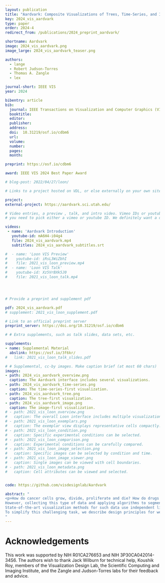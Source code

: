 ```yaml
---
layout: publication
title: "Aardvark: Composite Visualizations of Trees, Time-Series, and Images"
key: 2024_vis_aardvark
type: paper
order: 2024-4
redirect_from: /publications/2024_preprint_aardvark/

shortname: Aardvark
image: 2024_vis_aardvark.png
image_large: 2024_vis_aardvark_teaser.png

authors:
  - lange
  - Robert Judson-Torres
  - Thomas A. Zangle
  - lex

journal-short: IEEE VIS
year: 2024

bibentry: article
bib:
  journal: IEEE Transactions on Visualization and Computer Graphics (VIS)
  booktitle: 
  editor: 
  publisher: 
  address: 
  doi:  10.31219/osf.io/cdbm6
  url: 
  volume: 
  number: 
  pages: 
  month:

preprint: https://osf.io/cdbm6

award: IEEE VIS 2024 Best Paper Award

# blog-post: 2022/04/27/loon/

# Links to a project hosted on VDL, or else externally on your own site

project:
external-project: https://aardvark.sci.utah.edu/

# Video entries, a preview , talk, and intro video. Vimeo IDs or youtube IDs are supported
# you need to pick either a vimeo or youtube ID. We definitely want a downloadable video too.

videos:
 - name: 'Aardvark Introduction'
   youtube-id: mA6H4-i04g4
   file: 2024_vis_aardvark.mp4
   subtitles: 2024_vis_aardvark_subtitles.srt

#  - name: 'Loon VIS Preview'
#    youtube-id: iRsL3WiZbhI
#    file: 2021_vis_loon_preview.mp4
#  - name: 'Loon VIS Talk'
#    youtube-id: Xz5VrBXk5J0
#    file: 2021_vis_loon_talk.mp4




# Provide a preprint and supplement pdf

pdf: 2024_vis_aardvark.pdf
# supplement: 2021_vis_loon_supplement.pdf

# Link to an official preprint server
preprint_server: https://doi.org/10.31219/osf.io/cdbm6

# # Extra supplements, such as talk slides, data sets, etc.

supplements:
- name: Supplemental Material
  abslink: https://osf.io/3f6kr/
#   link: 2021_vis_loon_talk_slides.pdf

# # Supplemental, cc-by images. Make caption brief (at most 60 chars)
images:
- path: 2024_vis_aardvark_overview.png
  caption: The Aardvark interface includes several visualizations.
- path: 2024_vis_aardvark_time-series.png
  caption: The time-series-first visualization.
- path: 2024_vis_aardvark_tree.png
  caption: The tree-first visualization.
- path: 2024_vis_aardvark_image.png
  caption: The image-first visualization.
# - path: 2021_vis_loon_overview.png
#   caption: The overall Loon interface includes multiple visualizations.
# - path: 2021_vis_loon_exemplars.png
#   caption: The exemplar view displays representative cells compactly.
# - path: 2021_vis_loon_condition.png
#   caption: Specific experimental conditions can be selected.
# - path: 2021_vis_loon_comparison.png
#   caption: Experimental conditions can be carefully compared.
# - path: 2021_vis_loon_image_selection.png
#   caption: Specific images can be selected by condition and time.
# - path: 2021_vis_loon_image_viewer.png
#   caption: Single images can be viewed with cell boundaries.
# - path: 2021_vis_loon_metadata.png
#   caption: Cell attributes can be viewed and selected.


code: https://github.com/visdesignlab/Aardvark

abstract: "
<p>How do cancer cells grow, divide, proliferate and die? How do drugs influence these processes? These are difficult questions that we can attempt to answer with a combination of time-series microscopy experiments, classification algorithms, and data visualization. 
However, collecting this type of data and applying algorithms to segment and track cells and construct lineages of proliferation is error-prone; and identifying the errors can be challenging since it often requires cross-checking multiple data types. Similarly, analyzing and communicating the results necessitates synthesizing different data types into a single narrative.
State-of-the-art visualization methods for such data use independent line charts, tree diagrams, and images in separate views. However, this spatial separation requires the viewer of these charts to combine the relevant pieces of data in memory.
To simplify this challenging task, we describe design principles for weaving cell images, time-series data, and tree data into a cohesive visualization. Our design principles are based on choosing a primary data type that drives the layout and integrates the other data types into that layout. We then introduce Aardvark, a system that uses these principles to implement novel visualization techniques. Based on Aardvark, we demonstrate the utility of each of these approaches for discovery, communication, and data debugging in a series of case studies.</p>
"
---
```


# Acknowledgements

This work was supported by NIH R01CA276653 and NIH 3P30CA042014-34S6.
The authors wish to thank Jack Wilburn for technical help, Koushik Roy, members of the Visualization Design Lab, the Scientific Computing and Imaging Institute, and the Zangle and Judson-Torres labs for their feedback and advice.
